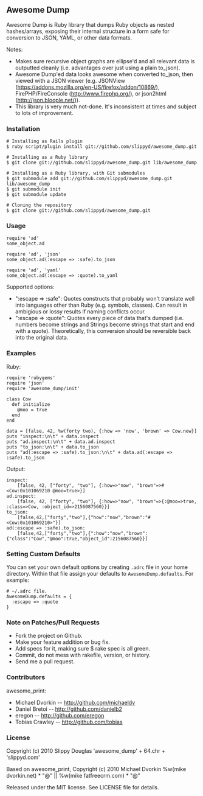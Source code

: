 ## Awesome Dump ##
Awesome Dump is Ruby library that dumps Ruby objects as nested hashes/arrays, exposing their internal structure in a form safe for conversion to JSON, YAML, or other data formats.

Notes:

*	Makes sure recursive object graphs are ellipse'd and all relevant data is outputted cleanly (i.e. advantages over just using a plain to_json).
*	Awesome Dump'ed data looks awesome when converted to_json, then viewed with a JSON viewer (e.g. JSONView (https://addons.mozilla.org/en-US/firefox/addon/10869/), FirePHP/FireConsole (http://www.firephp.org/), or json2html (http://json.bloople.net/)).
*	This library is very much not-done. It's inconsistent at times and subject to lots of improvement.

### Installation ###
	# Installing as Rails plugin
	$ ruby script/plugin install git://github.com/slippyd/awesome_dump.git

	# Installing as a Ruby library
	$ git clone git://github.com/slippyd/awesome_dump.git lib/awesome_dump

	# Installing as a Ruby library, with Git submodules
	$ git submodule add git://github.com/slippyd/awesome_dump.git lib/awesome_dump
	$ git submodule init
	$ git submodule update

	# Cloning the repository
	$ git clone git://github.com/slippyd/awesome_dump.git

### Usage ###

	require 'ad'
	some_object.ad

	require 'ad', 'json'
	some_object.ad(:escape => :safe).to_json

	require 'ad', 'yaml'
	some_object.ad(:escape => :quote).to_yaml

Supported options:

*	":escape => :safe": Quotes constructs that probably won't translate well into languages other than Ruby (e.g. symbols, classes). Can result in ambigious or lossy results if naming conflicts occur.
*	":escape => :quote": Quotes every piece of data that's dumped (i.e. numbers become strings and Strings become strings that start and end with a quote). Theoretically, this conversion should be reversible back into the original data.

### Examples ###

Ruby:
	
	require 'rubygems'
	require 'json'
	require 'awesome_dump/init'
	
	class Cow
	  def initialize
	    @moo = true
	  end
	end
	
	data = [false, 42, %w(forty two), {:how => 'now', 'brown' => Cow.new}]
	puts "inspect:\n\t" + data.inspect
	puts "ad.inspect:\n\t" + data.ad.inspect
	puts "to_json:\n\t" + data.to_json
	puts "ad(:escape => :safe).to_json:\n\t" + data.ad(:escape => :safe).to_json

Output:
	
	inspect:
		[false, 42, ["forty", "two"], {:how=>"now", "brown"=>#<Cow:0x101069210 @moo=true>}]
	ad.inspect:
		[false, 42, ["forty", "two"], {:how=>"now", "brown"=>{:@moo=>true, :class=>Cow, :object_id=>2156087560}}]
	to_json:
		[false,42,["forty","two"],{"how":"now","brown":"#<Cow:0x101069210>"}]
	ad(:escape => :safe).to_json:
		[false,42,["forty","two"],{":how":"now","brown":{"class":"Cow","@moo":true,"object_id":2156087560}}]


### Setting Custom Defaults ###
You can set your own default options by creating ``.adrc`` file in your home
directory. Within that file assign your	 defaults to ``AwesomeDump.defaults``.
For example:

	# ~/.adrc file.
	AwesomeDump.defaults = {
	  :escape => :quote
	}

### Note on Patches/Pull Requests ###
* Fork the project on Github.
* Make your feature addition or bug fix.
* Add specs for it, making sure $ rake spec is all green.
* Commit, do not mess with rakefile, version, or history.
* Send me a pull request.

### Contributors ###

awesome_print:

* Michael Dvorkin -- http://github.com/michaeldv
* Daniel Bretoi -- http://github.com/danielb2
* eregon -- http://github.com/eregon
* Tobias Crawley -- http://github.com/tobias

### License ###
Copyright (c) 2010 Slippy Douglas
	'awesome_dump' + 64.chr + 'slippyd.com'

Based on awesome_print, Copyright (c) 2010 Michael Dvorkin
	%w(mike dvorkin.net) * "@" || %w(mike fatfreecrm.com) * "@"

Released under the MIT license. See LICENSE file for details.